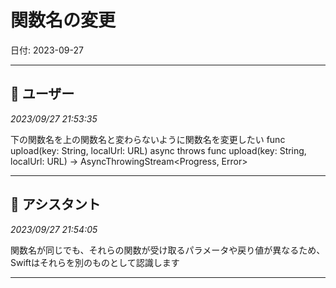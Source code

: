 # 関数名の変更

日付: 2023-09-27

---

## 👤 ユーザー
*2023/09/27 21:53:35*

下の関数名を上の関数名と変わらないように関数名を変更したい
func upload(key: String, localUrl: URL) async throws
    func upload(key: String, localUrl: URL) -&gt; AsyncThrowingStream&lt;Progress, Error&gt;

---

## 🤖 アシスタント
*2023/09/27 21:54:05*

関数名が同じでも、それらの関数が受け取るパラメータや戻り値が異なるため、Swiftはそれらを別のものとして認識します

---
